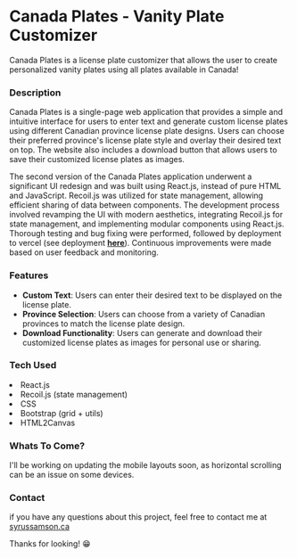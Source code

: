 # Canada Plates - Vanity Plate Customizer

Canada Plates is a license plate customizer that allows the user to create personalized vanity plates using all plates available in Canada!

### Description

Canada Plates is a single-page web application that provides a simple and intuitive interface for users to enter text and generate custom license plates using different Canadian province license plate designs. Users can choose their preferred province's license plate style and overlay their desired text on top. The website also includes a download button that allows users to save their customized license plates as images.

The second version of the Canada Plates application underwent a significant UI redesign and was built using React.js, instead of pure HTML and JavaScript. Recoil.js was utilized for state management, allowing efficient sharing of data between components. The development process involved revamping the UI with modern aesthetics, integrating Recoil.js for state management, and implementing modular components using React.js. Thorough testing and bug fixing were performed, followed by deployment to vercel (see deployment <a href="https://vercel.com"><u><b>here</b></u></a>). Continuous improvements were made based on user feedback and monitoring.

### Features

<ul>
<li>
<strong>Custom Text</strong>: Users can enter their desired text to be displayed on the license plate.
</li>
<li><strong>Province Selection</strong>: Users can choose from a variety of Canadian provinces to match the license plate design.
</li>
<li><strong>Download Functionality</strong>: Users can generate and download their customized license plates as images for personal use or sharing.</li></ul>

### Tech Used

<li>React.js</li>
<li>Recoil.js (state management)</li>
<li>CSS</li>
<li>Bootstrap (grid + utils)</li>
<li>HTML2Canvas</li>

### Whats To Come?

I'll be working on updating the mobile layouts soon, as horizontal scrolling can be an issue on some devices.

### Contact

if you have any questions about this project, feel free to contact me at <a href="https://syrussamson.ca">syrussamson.ca</a>

Thanks for looking! 😁